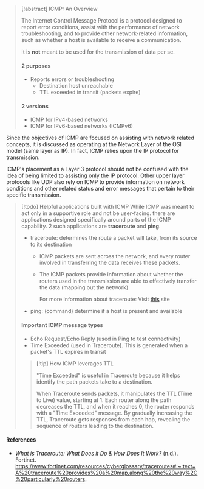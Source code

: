 
>[!abstract] ICMP: An Overview
>
>The Internet Control Message Protocol is a protocol designed to report error conditions, assist with the performance of network troubleshooting, and to provide other network-related information, such as whether a host is available to receive a communication. 
>
>It is **not** meant to be used for the transmission of data per se.
>
>#### 2 purposes
>- Reports errors or troubleshooting
>	- Destination host unreachable
>	- TTL exceeded in transit (packets expire)
>
>#### 2 versions
>- ICMP for IPv4-based networks 
>- ICMP for IPv6-based networks (ICMPv6)



Since the objectives of ICMP are focused on assisting with network related concepts, it is discussed as operating at the Network Layer of the OSI model (same layer as IP). In fact, ICMP relies upon the IP protocol for transmission.


ICMP's placement as a Layer 3 protocol should not be confused with the idea of being limited to assisting only the IP protocol. Other upper layer protocols like UDP also rely on ICMP to provide information on network conditions and other related status and error messages that pertain to their specific transmission.


>[!todo] Helpful applications built with ICMP
>While ICMP was meant to act only in a supportive role and not be user-facing. there are applications designed specifically around parts of the ICMP capability. 2 such applications are **traceroute** and **ping**.
>- traceroute: determines the route a packet will take, from its source to its destination 
>	- ICMP packets are sent across the network, and every router involved in transferring the data receives these packets. 
>	- The ICMP packets provide information about whether the routers used in the transmission are able to effectively transfer the data (mapping out the network)
>
>	  For more information about traceroute: Visit [this](https://www.fortinet.com/resources/cyberglossary/traceroutes#:~:text=A%20traceroute%20provides%20a%20map,along%20the%20way%2C%20particularly%20routers.) site
>	  
>- ping: (command) determine if a host is present and available
>  
>  #### Important ICMP message types
>- Echo Request/Echo Reply (used in Ping to test connectivity)
>- Time Exceeded (used in Traceroute). This is generated when a packet's TTL expires in transit
>  
>  >[!tip] How ICMP leverages TTL
>  >
>  >"Time Exceeded" is useful in Traceroute because it helps identify the path packets take to a destination. 
>  >
>  >When Traceroute sends packets, it manipulates the TTL (Time to Live) value, starting at 1. Each router along the path decreases the TTL, and when it reaches 0, the router responds with a "Time Exceeded" message. By gradually increasing the TTL, Traceroute gets responses from each hop, revealing the sequence of routers leading to the destination.

#### References
- _What is Traceroute: What Does it Do & How Does It Work?_ (n.d.). Fortinet. https://www.fortinet.com/resources/cyberglossary/traceroutes#:~:text=A%20traceroute%20provides%20a%20map,along%20the%20way%2C%20particularly%20routers.